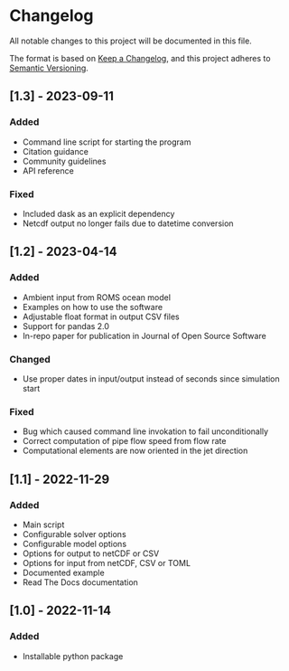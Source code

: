 # Changelog

All notable changes to this project will be documented in this file.

The format is based on [Keep a Changelog](https://keepachangelog.com/en/1.0.0/),
and this project adheres to [Semantic Versioning](https://semver.org/spec/v2.0.0.html).

## [1.3] - 2023-09-11

### Added
- Command line script for starting the program
- Citation guidance
- Community guidelines
- API reference

### Fixed
- Included dask as an explicit dependency
- Netcdf output no longer fails due to datetime conversion

## [1.2] - 2023-04-14
### Added
- Ambient input from ROMS ocean model
- Examples on how to use the software
- Adjustable float format in output CSV files
- Support for pandas 2.0
- In-repo paper for publication in Journal of Open Source Software

### Changed
- Use proper dates in input/output instead of seconds since simulation start

### Fixed
- Bug which caused command line invokation to fail unconditionally
- Correct computation of pipe flow speed from flow rate
- Computational elements are now oriented in the jet direction


## [1.1] - 2022-11-29
### Added
- Main script
- Configurable solver options
- Configurable model options
- Options for output to netCDF or CSV
- Options for input from netCDF, CSV or TOML
- Documented example
- Read The Docs documentation


## [1.0] - 2022-11-14

### Added

- Installable python package

